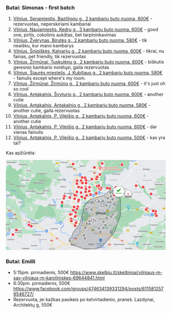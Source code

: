 ### Butai: Simonas - first batch
1. [Vilnius, Senamiestis, Bazilijonų g., 2 kambarių buto nuoma, 600€](https://www.aruodas.lt/nt_zemelapis/butu-nuoma/vilniuje/?obj=4&FOrder=Importance&FRegion=461&FDistrict=1&FPriceMin=300&FPriceMax=610&on_map=1&FRoomNumMin=2&FRoomNumMax=4&FAreaOverAllMin=40#zoom:15;center:(54.67691035494312,25.282495206650005);4-1210110) - rezervuotas, neperskiriami kambariai
2. [Vilnius, Naujamiestis, Kedrų g., 3 kambarių buto nuoma. 600€](https://www.aruodas.lt/nt_zemelapis/butu-nuoma/vilniuje/?obj=4&FOrder=Importance&FRegion=461&FDistrict=1&FPriceMin=300&FPriceMax=610&on_map=1&FRoomNumMin=2&FRoomNumMax=4&FAreaOverAllMin=40#zoom:14;center:(54.67351676978432,25.2635612596617);4-1241267) - good one, pirtis, cokolinis aukštas, bet tarpininkavimas
3. [Vilnius, Žvėrynas, Birutės g., 2 kambarių buto nuoma, 580€](https://www.aruodas.lt/nt_zemelapis/butu-nuoma/vilniuje/?obj=4&FOrder=Importance&FRegion=461&FDistrict=1&FPriceMin=300&FPriceMax=610&on_map=1&FRoomNumMin=2&FRoomNumMax=4&FAreaOverAllMin=40#zoom:13;center:(54.6856153204076,25.247848099652355);4-1239025) - tik neaišku, kur mano kambarys
4. [Vilnius, Šnipiškės, Kalvarijų g., 2 kambarių buto nuoma, 600€](https://www.aruodas.lt/nt_zemelapis/butu-nuoma/vilniuje/?obj=4&FOrder=Importance&FRegion=461&FDistrict=1&FPriceMin=300&FPriceMax=610&on_map=1&FRoomNumMin=2&FRoomNumMax=4&FAreaOverAllMin=40#zoom:15;center:(54.7020441885943,25.28177435300555);4-1241561) - tikrai, nu fainas, pet friendly, tik rezervuotas
5. [Vilnius, Žirmūnai, Tuskulėnų g., 2 kambarių buto nuoma, 600€](https://www.aruodas.lt/nt_zemelapis/butu-nuoma/vilniuje/?obj=4&FOrder=Importance&FRegion=461&FDistrict=1&FPriceMin=300&FPriceMax=610&on_map=1&FRoomNumMin=2&FRoomNumMax=4&FAreaOverAllMin=40#zoom:15;center:(54.70122344454367,25.28895142269051);4-906259) - biškutis geresnio kambario norėtųsi, gaila rezervuotas
6. [Vilnius, Šiaurės miestelis, J. Kubiliaus g., 2 kambarių buto nuoma, 580€](https://www.aruodas.lt/nt_zemelapis/butu-nuoma/vilniuje/?obj=4&FOrder=Importance&FRegion=461&FDistrict=1&FPriceMin=300&FPriceMax=610&on_map=1&FRoomNumMin=2&FRoomNumMax=4&FAreaOverAllMin=40#zoom:16;center:(54.70789066724847,25.29748190494189);4-1240503) - fainulis except where's my room.
7. [Vilnius, Žirmūnai, Žirmūnų g., 2 kambarių buto nuoma, 600€](https://www.aruodas.lt/nt_zemelapis/butu-nuoma/vilniuje/?obj=4&FOrder=Importance&FRegion=461&FDistrict=1&FPriceMin=300&FPriceMax=610&on_map=1&FRoomNumMin=2&FRoomNumMax=4&FAreaOverAllMin=40#zoom:15;center:(54.71298021971891,25.306757648816642);4-1241803) - it's just oh so cool
8. [Vilnius, Antakalnis, Švyturio g., 2 kambarių buto nuoma, 600€](https://www.aruodas.lt/nt_zemelapis/butu-nuoma/vilniuje/?obj=4&FOrder=Importance&FRegion=461&FDistrict=1&FPriceMin=300&FPriceMax=610&on_map=1&FRoomNumMin=2&FRoomNumMax=4&FAreaOverAllMin=40#zoom:15;center:(54.71479832329142,25.31871648940664);4-1239111) - another cutie
9. [Vilnius, Antakalnis, Antakalnio g., 2 kambarių buto nuoma, 580€](https://www.aruodas.lt/nt_zemelapis/butu-nuoma/vilniuje/?obj=4&FOrder=Importance&FRegion=461&FDistrict=1&FPriceMin=300&FPriceMax=610&on_map=1&FRoomNumMin=2&FRoomNumMax=4&FAreaOverAllMin=40#zoom:15;center:(54.71479832329142,25.31871648940664);4-1234087) - another cutie, gaila rezervuotas
10. [Vilnius, Antakalnis, P. Vileišio g., 2 kambarių buto nuoma, 600€](https://www.aruodas.lt/nt_zemelapis/butu-nuoma/vilniuje/?obj=4&FOrder=Importance&FRegion=461&FDistrict=1&FPriceMin=300&FPriceMax=610&on_map=1&FRoomNumMin=2&FRoomNumMax=4&FAreaOverAllMin=40#zoom:16;center:(54.715442855876546,25.315599820680898);4-1240267) - another cutie
11. [Vilnius, Antakalnis, P. Vileišio g., 2 kambarių buto nuoma, 600€](https://www.aruodas.lt/nt_zemelapis/butu-nuoma/vilniuje/?obj=4&FOrder=Importance&FRegion=461&FDistrict=1&FPriceMin=300&FPriceMax=610&on_map=1&FRoomNumMin=2&FRoomNumMax=4&FAreaOverAllMin=40#zoom:16;center:(54.71613695643286,25.315406701631826);4-1234025) - dar vienas fainulis
12. [Vilnius, Antakalnis, P. Vileišio g., 2 kambarių buto nuoma, 500€](https://www.aruodas.lt/nt_zemelapis/butu-nuoma/vilniuje/?obj=4&FOrder=Importance&FRegion=461&FDistrict=1&FPriceMin=300&FPriceMax=610&on_map=1&FRoomNumMin=2&FRoomNumMax=4&FAreaOverAllMin=40#zoom:16;center:(54.71613695643286,25.315406701631826);4-1236089) - kas yra tai?

Kas apžiūrėta:

![](seen.png)

### Butai: Emilli
* 5:15pm. pirmadienis, 500€ https://www.skelbiu.lt/skelbimai/vilniaus-m-sav-vilniaus-m-karoliniskes-69644841.html
* 6:30pm. pirmadienis, 500€ https://www.facebook.com/groups/474634139331294/posts/6115812578546727/
* Rezervuota, jei kažkas pasikeis po ketvirtadienio, praneš. Lazdynai, Architektų g, 550€

